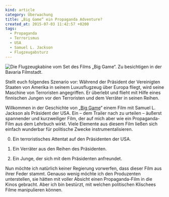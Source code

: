 ```yaml
---
kind: article
category: Überwachung
title: „Big Game“ ein Propaganda Adventure?
created_at: 2015-07-03 11:42:57 +0200
tags:
  - Propaganda
  - Terrorismus
  - USA
  - Samuel L. Jackson
  - Flugzeugabsturz
---
```


![Die Flugzeugkabine vom Set des Films „Big Game“. Zu besichtigen in der
Bavaria Filmstadt.](/assets/images/20150613_115231_mr.jpg "Das man sieht, wie
ich fotografiere, hat übrigens keinen Hintergedanken ☺")

Stellt euch folgendes Szenario vor: Während der Präsident der Vereinigten
Staaten von Amerika in seinem Luxusflugzeug über Europa fliegt, wird seine
Maschine von Terroristen angegriffen. Er überlebt und flieht mit Hilfe eines
finnischen Jungen vor den Terroristen und dem Verräter in seinen Reihen.

Willkommen in der Geschichte von „[Big Game][trailer]“ einem Film mit Samuel
L. Jackson als Präsident der USA. Ein – dem Trailer nach zu urteilen – äußerst
spannender und kurzweiliger Film, der auf mich aber wie ein Propaganda-Film
aus dem Lehrbuch wirkt. Viele Elemente aus diesem Film ließen sich einfach
wunderbar für politische Zwecke instrumentalisieren.

0. Ein terroristisches Attentat auf den Präsidenten der USA.

1. Ein Verräter aus den Reihen des Präsidenten.

2. Ein Junge, der sich mit dem Präsidenten anfreundet.

Nun möchte ich natürlich keiner Regierung vorwerfen, dass dieser Film aus
ihrer Feder stammt. Genauso wenig möchte ich den Produzenten unterstellen, sie
hätten mit voller Absicht einen Propaganda-Film in die Kinos gebracht. Aber
ich bin bestürzt, mit welchen politischen Klischees Filme manipulieren können.


[trailer]: https://www.youtube.com/watch?v=vR-0mwLXiow
  "Der Trailer von „Big Game“ auf YouTube."
